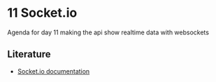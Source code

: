 # 11 Socket.io
Agenda for day 11 making the api show realtime data with websockets    

## Literature
* [Socket.io documentation](https://socket.io/docs/server-api/)
